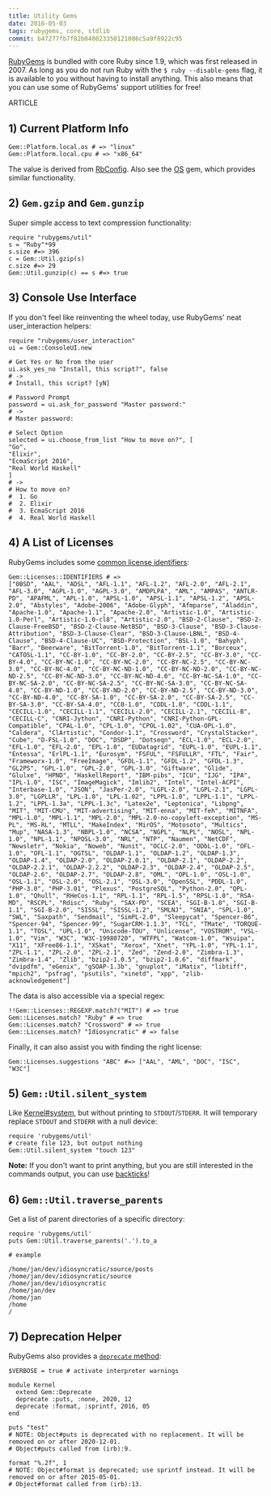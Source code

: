 ```yaml
---
title: Utility Gems
date: 2016-05-03
tags: rubygems, core, stdlib
commit: b47277fb7f82b048023350121086c5a9f8922c95
---
```


[RubyGems](https://rubygems.org/) is bundled with core Ruby since 1.9, which was first released in 2007. As long as you do not run Ruby with the `$ ruby --disable-gems` flag, it is available to you without having to install anything. This also means that you can use some of RubyGems' support utilities for free!

ARTICLE

## 1) Current Platform Info

    Gem::Platform.local.os # => "linux"
    Gem::Platform.local.cpu # => "x86_64"

The value is derived from [RbConfig](/42-ruby-config.html). Also see the [OS](https://github.com/rdp/os) gem, which provides similar functionality.

## 2) `Gem.gzip` and `Gem.gunzip`

Super simple access to text compression functionality:

    require "rubygems/util"
    s = "Ruby"*99
    s.size #=> 396
    c = Gem::Util.gzip(s)
    c.size #=> 29
    Gem::Util.gunzip(c) == s #=> true

## 3) Console Use Interface

If you don't feel like reinventing the wheel today, use RubyGems' neat user_interaction helpers:

    require "rubygems/user_interaction"
    ui = Gem::ConsoleUI.new

    # Get Yes or No from the user
    ui.ask_yes_no "Install, this script?", false
    # ->
    # Install, this script? [yN]

    # Password Prompt
    password = ui.ask_for_password "Master password:"
    # ->
    # Master password:

    # Select Option
    selected = ui.choose_from_list "How to move on?", [
    "Go",
    "Elixir",
    "EcmaScript 2016",
    "Real World Haskell"
    ]
    # ->
    # How to move on?
    #  1. Go
    #  2. Elixir
    #  3. EcmaScript 2016
    #  4. Real World Haskell

## 4) A List of Licenses

RubyGems includes some [common license identifiers](http://spdx.org/spdx-license-list):

    Gem::Licenses::IDENTIFIERS # =>
    ["0BSD", "AAL", "ADSL", "AFL-1.1", "AFL-1.2", "AFL-2.0", "AFL-2.1", "AFL-3.0", "AGPL-1.0", "AGPL-3.0", "AMDPLPA", "AML", "AMPAS", "ANTLR-PD", "APAFML", "APL-1.0", "APSL-1.0", "APSL-1.1", "APSL-1.2", "APSL-2.0", "Abstyles", "Adobe-2006", "Adobe-Glyph", "Afmparse", "Aladdin", "Apache-1.0", "Apache-1.1", "Apache-2.0", "Artistic-1.0", "Artistic-1.0-Perl", "Artistic-1.0-cl8", "Artistic-2.0", "BSD-2-Clause", "BSD-2-Clause-FreeBSD", "BSD-2-Clause-NetBSD", "BSD-3-Clause", "BSD-3-Clause-Attribution", "BSD-3-Clause-Clear", "BSD-3-Clause-LBNL", "BSD-4-Clause", "BSD-4-Clause-UC", "BSD-Protection", "BSL-1.0", "Bahyph", "Barr", "Beerware", "BitTorrent-1.0", "BitTorrent-1.1", "Borceux", "CATOSL-1.1", "CC-BY-1.0", "CC-BY-2.0", "CC-BY-2.5", "CC-BY-3.0", "CC-BY-4.0", "CC-BY-NC-1.0", "CC-BY-NC-2.0", "CC-BY-NC-2.5", "CC-BY-NC-3.0", "CC-BY-NC-4.0", "CC-BY-NC-ND-1.0", "CC-BY-NC-ND-2.0", "CC-BY-NC-ND-2.5", "CC-BY-NC-ND-3.0", "CC-BY-NC-ND-4.0", "CC-BY-NC-SA-1.0", "CC-BY-NC-SA-2.0", "CC-BY-NC-SA-2.5", "CC-BY-NC-SA-3.0", "CC-BY-NC-SA-4.0", "CC-BY-ND-1.0", "CC-BY-ND-2.0", "CC-BY-ND-2.5", "CC-BY-ND-3.0", "CC-BY-ND-4.0", "CC-BY-SA-1.0", "CC-BY-SA-2.0", "CC-BY-SA-2.5", "CC-BY-SA-3.0", "CC-BY-SA-4.0", "CC0-1.0", "CDDL-1.0", "CDDL-1.1", "CECILL-1.0", "CECILL-1.1", "CECILL-2.0", "CECILL-2.1", "CECILL-B", "CECILL-C", "CNRI-Jython", "CNRI-Python", "CNRI-Python-GPL-Compatible", "CPAL-1.0", "CPL-1.0", "CPOL-1.02", "CUA-OPL-1.0", "Caldera", "ClArtistic", "Condor-1.1", "Crossword", "CrystalStacker", "Cube", "D-FSL-1.0", "DOC", "DSDP", "Dotseqn", "ECL-1.0", "ECL-2.0", "EFL-1.0", "EFL-2.0", "EPL-1.0", "EUDatagrid", "EUPL-1.0", "EUPL-1.1", "Entessa", "ErlPL-1.1", "Eurosym", "FSFUL", "FSFULLR", "FTL", "Fair", "Frameworx-1.0", "FreeImage", "GFDL-1.1", "GFDL-1.2", "GFDL-1.3", "GL2PS", "GPL-1.0", "GPL-2.0", "GPL-3.0", "Giftware", "Glide", "Glulxe", "HPND", "HaskellReport", "IBM-pibs", "ICU", "IJG", "IPA", "IPL-1.0", "ISC", "ImageMagick", "Imlib2", "Intel", "Intel-ACPI", "Interbase-1.0", "JSON", "JasPer-2.0", "LGPL-2.0", "LGPL-2.1", "LGPL-3.0", "LGPLLR", "LPL-1.0", "LPL-1.02", "LPPL-1.0", "LPPL-1.1", "LPPL-1.2", "LPPL-1.3a", "LPPL-1.3c", "Latex2e", "Leptonica", "Libpng", "MIT", "MIT-CMU", "MIT-advertising", "MIT-enna", "MIT-feh", "MITNFA", "MPL-1.0", "MPL-1.1", "MPL-2.0", "MPL-2.0-no-copyleft-exception", "MS-PL", "MS-RL", "MTLL", "MakeIndex", "MirOS", "Motosoto", "Multics", "Mup", "NASA-1.3", "NBPL-1.0", "NCSA", "NGPL", "NLPL", "NOSL", "NPL-1.0", "NPL-1.1", "NPOSL-3.0", "NRL", "NTP", "Naumen", "NetCDF", "Newsletr", "Nokia", "Noweb", "Nunit", "OCLC-2.0", "ODbL-1.0", "OFL-1.0", "OFL-1.1", "OGTSL", "OLDAP-1.1", "OLDAP-1.2", "OLDAP-1.3", "OLDAP-1.4", "OLDAP-2.0", "OLDAP-2.0.1", "OLDAP-2.1", "OLDAP-2.2", "OLDAP-2.2.1", "OLDAP-2.2.2", "OLDAP-2.3", "OLDAP-2.4", "OLDAP-2.5", "OLDAP-2.6", "OLDAP-2.7", "OLDAP-2.8", "OML", "OPL-1.0", "OSL-1.0", "OSL-1.1", "OSL-2.0", "OSL-2.1", "OSL-3.0", "OpenSSL", "PDDL-1.0", "PHP-3.0", "PHP-3.01", "Plexus", "PostgreSQL", "Python-2.0", "QPL-1.0", "Qhull", "RHeCos-1.1", "RPL-1.1", "RPL-1.5", "RPSL-1.0", "RSA-MD", "RSCPL", "Rdisc", "Ruby", "SAX-PD", "SCEA", "SGI-B-1.0", "SGI-B-1.1", "SGI-B-2.0", "SISSL", "SISSL-1.2", "SMLNJ", "SNIA", "SPL-1.0", "SWL", "Saxpath", "Sendmail", "SimPL-2.0", "Sleepycat", "Spencer-86", "Spencer-94", "Spencer-99", "SugarCRM-1.1.3", "TCL", "TMate", "TORQUE-1.1", "TOSL", "UPL-1.0", "Unicode-TOU", "Unlicense", "VOSTROM", "VSL-1.0", "Vim", "W3C", "W3C-19980720", "WTFPL", "Watcom-1.0", "Wsuipa", "X11", "XFree86-1.1", "XSkat", "Xerox", "Xnet", "YPL-1.0", "YPL-1.1", "ZPL-1.1", "ZPL-2.0", "ZPL-2.1", "Zed", "Zend-2.0", "Zimbra-1.3", "Zimbra-1.4", "Zlib", "bzip2-1.0.5", "bzip2-1.0.6", "diffmark", "dvipdfm", "eGenix", "gSOAP-1.3b", "gnuplot", "iMatix", "libtiff", "mpich2", "psfrag", "psutils", "xinetd", "xpp", "zlib-acknowledgement"]

The data is also accessible via a special regex:


    !!Gem::Licenses::REGEXP.match?("MIT") # => true
    Gem::Licenses.match? "Ruby" # => true
    Gem::Licenses.match? "Crossword" # => true
    Gem::Licenses.match? "Idiosyncratic" # => false

Finally, it can also assist you with finding the right license:

    Gem::Licenses.suggestions "ABC" #=> ["AAL", "AML", "DOC", "ISC", "W3C"]

## 5) `Gem::Util.silent_system`

Like [Kernel#system](https://ruby-doc.org/core/Kernel.html#method-i-system), but without printing to `STDOUT`/`STDERR`. It will temporary replace `STDOUT` and `STDERR` with a null device:

    require 'rubygems/util'
    # create file 123, but output nothing
    Gem::Util.silent_system "touch 123"

**Note:** If you don't want to print anything, but you are still interested in the commands output, you can use [backticks](https://ruby-doc.org/core/Kernel.html#method-i-60)!

## 6) `Gem::Util.traverse_parents`

Get a list of parent directories of a specific directory:

    require 'rubygems/util'
    puts Gem::Util.traverse_parents('.').to_a

    # example

    /home/jan/dev/idiosyncratic/source/posts
    /home/jan/dev/idiosyncratic/source
    /home/jan/dev/idiosyncratic
    /home/jan/dev
    /home/jan
    /home
    /

## 7) Deprecation Helper

RubyGems also provides a [`deprecate` method](http://docs.seattlerb.org/rubygems/Gem/Deprecate.html):

    $VERBOSE = true # activate interpreter warnings

    module Kernel
      extend Gem::Deprecate
      deprecate :puts, :none, 2020, 12
      deprecate :format, :sprintf, 2016, 05
    end

    puts "test"
    # NOTE: Object#puts is deprecated with no replacement. It will be removed on or after 2020-12-01.
    # Object#puts called from (irb):9.

    format "%.2f", 1
    # NOTE: Object#format is deprecated; use sprintf instead. It will be removed on or after 2015-05-01.
    # Object#format called from (irb):13.

